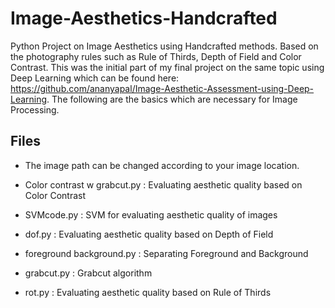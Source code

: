 # Image-Aesthetics-Handcrafted
Python Project on Image Aesthetics using Handcrafted methods. Based on the photography rules such as Rule of Thirds, Depth of Field and Color Contrast. This was the initial part of my final project on the same topic using Deep Learning which can be found here: https://github.com/ananyapal/Image-Aesthetic-Assessment-using-Deep-Learning. The following are the basics which are necessary for Image Processing.

## Files

 - The image path can be changed according to your image location.

 - Color contrast w grabcut.py : 
 Evaluating aesthetic quality based on Color Contrast

 - SVMcode.py	: 
 SVM for evaluating aesthetic quality of images

 - dof.py	: 
 Evaluating aesthetic quality based on Depth of Field

 - foreground background.py	: 
 Separating Foreground and Background

 - grabcut.py	: 
 Grabcut algorithm

 - rot.py : 
 Evaluating aesthetic quality based on Rule of Thirds

